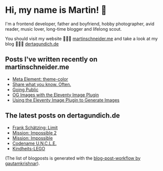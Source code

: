 # Hi, my name is Martin! 👋 

I'm a frontend developer, father and boyfriend, hobby photographer, avid reader, music lover, long-time blogger and lifelong scout.

You should visit my website 👨🏼‍💻  [martinschneider.me](https://martinschneider.me) and take a look at my blog 🤷🏼‍♂️ [dertagundich.de](https://www.dertagundich.de)

## Posts I've written recently on martinschneider.me
<!-- MSME-POST-LIST:START -->
- [Meta Element: theme-color](https://martinschneider.me/articles/meta-tag-theme-color/)
- [Share what you know. Often.](https://martinschneider.me/articles/share-what-you-know-often/)
- [Going Public](https://martinschneider.me/articles/going-public/)
- [OG Images with the Eleventy Image Plugin](https://martinschneider.me/articles/og-images-with-the-eleventy-image-plugin/)
- [Using the Eleventy Image Plugin to Generate Images](https://martinschneider.me/articles/switching-to-eleventy-img-to-generate-images/)
<!-- MSME-POST-LIST:END -->

## The latest posts on dertagundich.de
<!-- DTUI-POST-LIST:START -->
- [Frank Schätzing: Limit](https://www.dertagundich.de/2021/07/28/frank-schaetzing-limit/)
- [Mission: Impossible 2](https://www.dertagundich.de/2021/07/24/mission-impossible-2/)
- [Mission: Impossible](https://www.dertagundich.de/2021/07/18/mission-impossible/)
- [Codename U.N.C.L.E.](https://www.dertagundich.de/2021/07/16/codename-u-n-c-l-e/)
- [Kindheits-LEGO](https://www.dertagundich.de/2021/07/11/kindheits-lego/)
<!-- DTUI-POST-LIST:END -->

(The list of blogposts is generated with the [blog-post-workflow by gautamkrishnar](https://github.com/gautamkrishnar/blog-post-workflow)).
